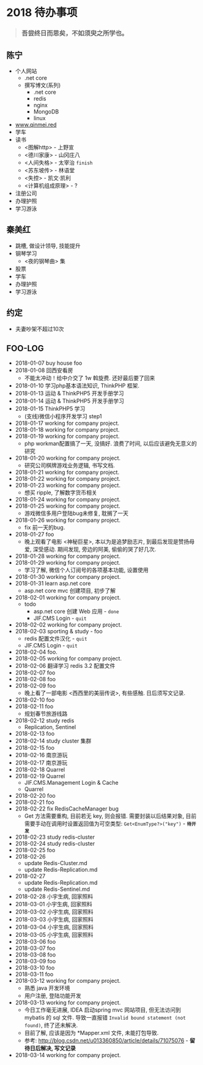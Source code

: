 # 2018 待办事项

> ### 吾尝终日而思矣，不如须臾之所学也。

## 陈宁
- 个人网站
  - .net core
  - 撰写博文(系列)
    - .net core
    - redis
    - nginx
    - MongoDB
    - linux
- www.qinmei.red
- 学车
- 读书
  - <图解http> - 上野宣
  - <德川家康> - 山冈庄八
  - <人间失格> - 太宰治 `finish`
  - <苏东坡传> - 林语堂
  - <失控> - 凯文·凯利
  - <计算机组成原理> - ?
- 注册公司
- 办理护照
- 学习游泳

## 秦美红

- 跳槽, 做设计领导, 技能提升
- 钢琴学习
  - <夜的钢琴曲> 集
- 股票
- 学车
- 办理护照
- 学习游泳

## 约定

- 夫妻吵架不超过10次


## FOO-LOG

- 2018-01-07 buy house foo
- 2018-01-08 回西安看房
  - 不能太冲动！给中介交了 1w 斡旋费. 还好最后要了回来
- 2018-01-10 学习php基本语法知识, ThinkPHP 框架.
- 2018-01-13 运动 & ThinkPHP5 开发手册学习
- 2018-01-14 运动 & ThinkPHP5 开发手册学习
- 2018-01-15 ThinkPHP5 学习
  - (支线)微信小程序开发学习 step1
- 2018-01-17 working for company project.
- 2018-01-18 working for company project.
- 2018-01-19 working for company project.
  - php workman配置搞了一天, 没搞好. 浪费了时间, 以后应该避免无意义的研究
- 2018-01-20 working for company project.
  - 研究公司棋牌游戏业务逻辑, 书写文档.
- 2018-01-21 working for company project.
- 2018-01-22 working for company project.
- 2018-01-23 working for company project.
  - 想买 ripple, 了解数字货币相关
- 2018-01-24 working for company project.
- 2018-01-25 working for company project.
  - 游戏微信多用户登陆bug未修复, 耽搁了一天
- 2018-01-26 working for company project.
  - fix 前一天的bug.
- 2018-01-27 foo
  - 晚上观看了电影 <神秘巨星>, 本以为是追梦励志片, 到最后发现是赞扬母爱, 深受感动. 期间发现, 旁边的阿美, 偷偷的哭了好几次.
- 2018-01-28 working for company project.
- 2018-01-29 working for company project.
  - 学习了解, 微信个人订阅号的各项基本功能, 设置使用
- 2018-01-30 working for company project.
- 2018-01-31 learn asp.net core
  - asp.net core mvc 创建项目, 初步了解
- 2018-02-01 working for company project.
  - todo
    - asp.net core 创建 Web 应用 - `done`
    - JIF.CMS Login - `quit`
- 2018-02-02 working for company project.
- 2018-02-03 sporting & study - foo
  - redis 配置文件汉化 - `quit`
  - JIF.CMS Login - `quit`
- 2018-02-04 foo.
- 2018-02-05 working for company project.
- 2018-02-06 翻译学习 redis 3.2 配置文件
- 2018-02-07 foo
- 2018-02-08 foo
- 2018-02-09 foo
  - 晚上看了一部电影 <西西里的美丽传说>, 有些感触. 日后须写文记录.
- 2018-02-10 foo
- 2018-02-11 foo
  - 规划春节旅游线路
- 2018-02-12 study redis
  - Replication, Sentinel
- 2018-02-13 foo
- 2018-02-14 study cluster 集群
- 2018-02-15 foo
- 2018-02-16 南京游玩
- 2018-02-17 南京游玩
- 2018-02-18 Quarrel
- 2018-02-19 Quarrel
  - JIF.CMS.Management Login & Cache
  - Quarrel
- 2018-02-20 foo
- 2018-02-21 foo
- 2018-02-22 fix RedisCacheManager bug
  - Get<T> 方法需要重构, 目前若无 key, 则会报错. 需要封装以后结果对象, 目前需要手动在调用时设置返回值为可空类型: `Get<EnumType?>("key")` - **`待开发`**
- 2018-02-23 study redis-cluster
- 2018-02-24 study redis-cluster
- 2018-02-25 foo
- 2018-02-26 
  - update Redis-Cluster.md
  - update Redis-Replication.md
- 2018-02-27
  - update Redis-Replication.md
  - update Redis-Sentinel.md
- 2018-02-28 小宇生病, 回家照料
- 2018-03-01 小宇生病, 回家照料
- 2018-03-02 小宇生病, 回家照料
- 2018-03-03 小宇生病, 回家照料
- 2018-03-04 小宇生病, 回家照料
- 2018-03-05 小宇生病, 回家照料
- 2018-03-06 foo
- 2018-03-07 foo
- 2018-03-08 foo
- 2018-03-09 foo
- 2018-03-10 foo
- 2018-03-11 foo
- 2018-03-12 working for company project.
  - 熟悉 java 开发环境
  - 用户注册, 登陆功能开发
- 2018-03-13 working for company project.
  - 今日工作毫无进展, IDEA 启动spring mvc 网站项目, 但无法访问到 mybatis 的 sql 文件. 导致一直报错 `Invalid bound statement (not found)`, 终了还未解决.
  - 目前了解, 应该是因为 *Mapper.xml 文件, 未能打包导致.
  - 参考: http://blog.csdn.net/u013360850/article/details/71075076 - **留待日后解决, 写文记录**
- 2018-03-14 working for company project.



